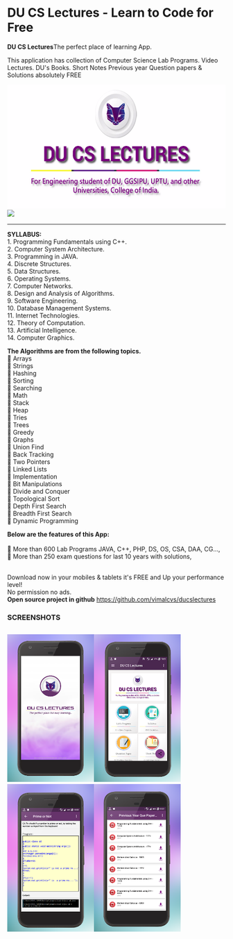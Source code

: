 # DU CS Lectures - Learn to Code for Free
<b>DU CS Lectures</b>The perfect place of learning App.

This application has collection of  Computer Science Lab Programs. Video Lectures. DU's Books. Short Notes Previous year Question papers & Solutions absolutely FREE

<img src="post.PNG" alt="center" width="600" height="285" />

<a href="https://play.google.com/store/apps/details?id=com.ducslectures.vimal.ducslectures">
<img src="https://play.google.com/intl/en_us/badges/images/generic/en_badge_web_generic.png" width = 225/>
</a>

----------


<b><b>SYLLABUS:</b></b>
    <br>1. Programming Fundamentals using C++.
    <br>2. Computer System Architecture.
    <br>3. Programming in JAVA.
    <br>4. Discrete Structures.
    <br>5. Data Structures.
    <br>6. Operating Systems.
    <br>7. Computer Networks.
    <br>8. Design and Analysis of Algorithms.
    <br>9. Software Engineering.
    <br>10. Database Management Systems.
    <br>11. Internet Technologies.
    <br>12. Theory of Computation.
    <br>13. Artificial Intelligence.
    <br>14. Computer Graphics.

	
<b>The Algorithms are from the following topics.</b> 
   <br>📍 Arrays
   <br>📍 Strings
   <br>📍 Hashing
   <br>📍 Sorting
   <br>📍 Searching
   <br>📍 Math
   <br>📍 Stack
   <br>📍 Heap
   <br>📍 Tries
   <br>📍 Trees
   <br>📍 Greedy
   <br>📍 Graphs
   <br>📍 Union Find
   <br>📍 Back Tracking
   <br>📍 Two Pointers
   <br>📍 Linked Lists
   <br>📍 Implementation
   <br>📍 Bit Manipulations
   <br>📍 Divide and Conquer
   <br>📍 Topological Sort
   <br>📍 Depth First Search
   <br>📍 Breadth First Search
   <br>📍 Dynamic Programming

	
<b>Below are the features of this App:</b>	
   <br>📍 More than 600 Lab Programs JAVA, C++, PHP, DS, OS, CSA, DAA, CG...,
   <br>📍 More than 250 exam questions for last 10 years with solutions, 

<br>Download now in your mobiles & tablets it's FREE and Up your performance level!
<br>
No permission no ads.<br>
<b>Open source project in github</b> https://github.com/vimalcvs/ducslectures

### SCREENSHOTS

<img src="du1.png" alt="" width="200" height="340" /><img src="du2.png" alt="" width="200" height="340"/><img src="du5.png" alt="" width="200" height="340"/><img src="du7.png" alt="" width="200" height="340" />
----------
